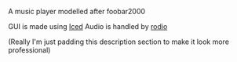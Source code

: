A music player modelled after foobar2000

GUI is made using [Iced](https://github.com/iced-rs/iced) 
Audio is handled by [rodio](https://github.com/RustAudio/rodio)

(Really I'm just padding this description section to make it look more professional)

